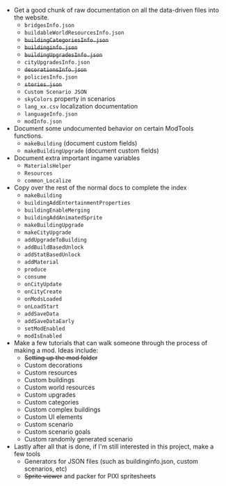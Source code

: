 - Get a good chunk of raw documentation on all the data-driven files into the website.
	- `bridgesInfo.json`
	- `buildableWorldResourcesInfo.json`
	- ~~`buildingCategoriesInfo.json`~~
	- ~~`buildinginfo.json`~~
	- ~~`buildingUpgradesInfo.json`~~
	- `cityUpgradesInfo.json`
	- ~~`decorationsInfo.json`~~
	- `policiesInfo.json`
	- ~~`stories.json`~~
	- `Custom Scenario JSON`
	- `skyColors` property in scenarios
	- `lang_xx.csv` localization documentation
	- `languageInfo.json`
	- `modInfo.json`
- Document some undocumented behavior on certain ModTools functions.
	- `makeBuilding` (document custom fields)
	- `makeBuildingUpgrade` (document custom fields)
- Document extra important ingame variables
	- `MaterialsHelper`
	- `Resources`
	- `common_Localize`
- Copy over the rest of the normal docs to complete the index
	- `makeBuilding`
	- `buildingAddEntertainmentProperties`
	- `buildingEnableMerging`
	- `buildingAddAnimatedSprite`
	- `makeBuildingUpgrade`
	- `makeCityUpgrade`
	- `addUpgradeToBuilding`
	- `addBuildBasedUnlock`
	- `addStatBasedUnlock`
	- `addMaterial`
	- `produce`
	- `consume`
	- `onCityUpdate`
	- `onCityCreate`
	- `onModsLoaded`
	- `onLoadStart`
	- `addSaveData`
	- `addSaveDataEarly`
	- `setModEnabled`
	- `modIsEnabled`
- Make a few tutorials that can walk someone through the process of making a mod. Ideas include:
	- ~~Setting up the mod folder~~
	- Custom decorations
	- Custom resources
	- Custom buildings
	- Custom world resources
	- Custom upgrades
	- Custom categories
	- Custom complex buildings
	- Custom UI elements
	- Custom scenario
	- Custom scenario goals
	- Custom randomly generated scenario
- Lastly after all that is done, if I'm still interested in this project, make a few tools
	- Generators for JSON files (such as buildinginfo.json, custom scenarios, etc)
	- ~~Sprite viewer~~ and packer for PIXI spritesheets